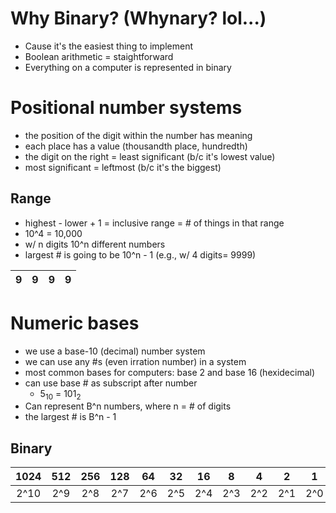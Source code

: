 # Why Binary? (Whynary? lol...)

* Cause it's the easiest thing to implement
* Boolean arithmetic = staightforward
* Everything on a computer is represented in binary


# Positional number systems
* the position of the digit within the number has meaning
* each place has a value (thousandth place, hundredth)
* the digit on the right = least significant (b/c it's lowest value)
* most significant = leftmost (b/c it's the biggest)

## Range
* highest - lower + 1 = inclusive range = # of things in that range
* 10^4 = 10,000
* w/ n digits 10^n different numbers
* largest # is going to be 10^n - 1 (e.g., w/ 4 digits= 9999)

| 9 | 9 | 9 | 9 |
|:-:|:-:|:-:|:-:|

# Numeric bases
* we use a base-10 (decimal) number system
* we can use any #s (even irration number) in a system
* most common bases for computers: base 2 and base 16 (hexidecimal)
* can use base # as subscript after number
  * 5<sub>10</sub> = 101<sub>2</sub>
* Can represent B^n numbers, where n = # of digits
* the largest # is B^n - 1

## Binary
| 1024 | 512 | 256 | 128 |  64 |  32 |  16 |  8  |  4  |  2  |  1  |
|:----:|:---:|:---:|:---:|:---:|:---:|:---:|:---:|:---:|:---:|:---:|
| 2^10 | 2^9 | 2^8 | 2^7 | 2^6 | 2^5 | 2^4 | 2^3 | 2^2 | 2^1 | 2^0 |
